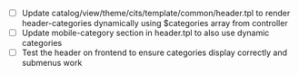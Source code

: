 - [ ] Update catalog/view/theme/cits/template/common/header.tpl to render header-categories dynamically using $categories array from controller
- [ ] Update mobile-category section in header.tpl to also use dynamic categories
- [ ] Test the header on frontend to ensure categories display correctly and submenus work
